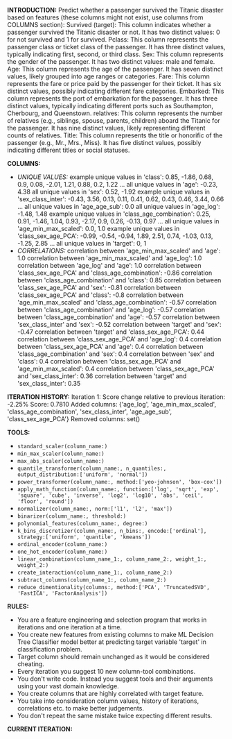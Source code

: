 **INTRODUCTION:**
Predict whether a passenger survived the Titanic disaster based on features (these columns might not exist, use columns from COLUMNS section):
Survived (target): This column indicates whether a passenger survived the Titanic disaster or not. It has two distinct values: 0 for not survived and 1 for survived.
Pclass: This column represents the passenger class or ticket class of the passenger. It has three distinct values, typically indicating first, second, or third class.
Sex: This column represents the gender of the passenger. It has two distinct values: male and female.
Age: This column represents the age of the passenger. It has seven distinct values, likely grouped into age ranges or categories.
Fare: This column represents the fare or price paid by the passenger for their ticket. It has six distinct values, possibly indicating different fare categories.
Embarked: This column represents the port of embarkation for the passenger. It has three distinct values, typically indicating different ports such as Southampton, Cherbourg, and Queenstown.
relatives: This column represents the number of relatives (e.g., siblings, spouse, parents, children) aboard the Titanic for the passenger. It has nine distinct values, likely representing different counts of relatives.
Title: This column represents the title or honorific of the passenger (e.g., Mr., Mrs., Miss). It has five distinct values, possibly indicating different titles or social statuses.

**COLUMNS:**
- *UNIQUE VALUES:*
example unique values in 'class': 0.85, -1.86, 0.68, 0.9, 0.08, -2.01, 1.21, 0.88, 0.2, 1.22 ...
all unique values in 'age': -0.23, 4.38
all unique values in 'sex': 0.52, -1.92
example unique values in 'sex_class_inter': -0.43, 3.56, 0.13, 0.11, 0.41, 0.62, 0.43, 0.46, 3.44, 0.66 ...
all unique values in 'age_age_sub': 0.0
all unique values in 'age_log': -1.48, 1.48
example unique values in 'class_age_combination': 0.25, 0.91, -1.46, 1.04, 0.93, -2.17, 0.9, 0.26, -0.13, 0.97 ...
all unique values in 'age_min_max_scaled': 0.0, 1.0
example unique values in 'class_sex_age_PCA': -0.99, -0.54, -0.94, 1.89, 2.51, 0.74, -1.03, 0.13, -1.25, 2.85 ...
all unique values in 'target': 0, 1
- *CORRELATIONS:*
correlation between 'age_min_max_scaled' and 'age': 1.0
correlation between 'age_min_max_scaled' and 'age_log': 1.0
correlation between 'age_log' and 'age': 1.0
correlation between 'class_sex_age_PCA' and 'class_age_combination': -0.86
correlation between 'class_age_combination' and 'class': 0.85
correlation between 'class_sex_age_PCA' and 'sex': -0.81
correlation between 'class_sex_age_PCA' and 'class': -0.8
correlation between 'age_min_max_scaled' and 'class_age_combination': -0.57
correlation between 'class_age_combination' and 'age_log': -0.57
correlation between 'class_age_combination' and 'age': -0.57
correlation between 'sex_class_inter' and 'sex': -0.52
correlation between 'target' and 'sex': -0.47
correlation between 'target' and 'class_sex_age_PCA': 0.44
correlation between 'class_sex_age_PCA' and 'age_log': 0.4
correlation between 'class_sex_age_PCA' and 'age': 0.4
correlation between 'class_age_combination' and 'sex': 0.4
correlation between 'sex' and 'class': 0.4
correlation between 'class_sex_age_PCA' and 'age_min_max_scaled': 0.4
correlation between 'class_sex_age_PCA' and 'sex_class_inter': 0.36
correlation between 'target' and 'sex_class_inter': 0.35

**ITERATION HISTORY:**
Iteration 1:
Score change relative to previous iteration: -2.25%
Score: 0.7810
Added columns: {'age_log', 'age_min_max_scaled', 'class_age_combination', 'sex_class_inter', 'age_age_sub', 'class_sex_age_PCA'}
Removed columns: set()

**TOOLS:**
- `standard_scaler(column_name:)`
- `min_max_scaler(column_name:)`
- `max_abs_scaler(column_name:)`
- `quantile_transformer(column_name:, n_quantiles:, output_distribution:['uniform', 'normal'])`
- `power_transformer(column_name:, method:['yeo-johnson', 'box-cox'])`
- `apply_math_function(column_name:, function:['log', 'sqrt', 'exp', 'square', 'cube', 'inverse', 'log2', 'log10', 'abs', 'ceil', 'floor', 'round'])`
- `normalizer(column_name:, norm:['l1', 'l2', 'max'])`
- `binarizer(column_name:, threshold:)`
- `polynomial_features(column_name:, degree:)`
- `k_bins_discretizer(column_name:, n_bins:, encode:['ordinal'], strategy:['uniform', 'quantile', 'kmeans'])`
- `ordinal_encoder(column_name:)`
- `one_hot_encoder(column_name:)`
- `linear_combination(column_name_1:, column_name_2:, weight_1:, weight_2:)`
- `create_interaction(column_name_1:, column_name_2:)`
- `subtract_columns(column_name_1:, column_name_2:)`
- `reduce_dimentionality(columns:, method:['PCA', 'TruncatedSVD', 'FastICA', 'FactorAnalysis'])`

**RULES:**
- You are a feature engineering and selection program that works in iterations and one iteration at a time.
- You create new features from existing columns to make ML Decision Tree Classifier model better at predicting target variable 'target' in classification problem.
- Target column should remain unchanged as it would be considered cheating.
- Every iteration you suggest 10 new column-tool combinations.
- You don't write code. Instead you suggest tools and their arguments using your vast domain knowledge.
- You create columns that are highly correlated with target feature.
- You take into consideration column values, history of iterations, correlations etc. to make better judgements.
- You don't repeat the same mistake twice expecting different results.

**CURRENT ITERATION:**